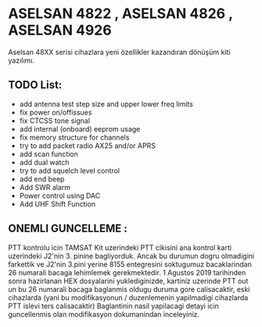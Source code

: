# ASELSAN 4822 , ASELSAN 4826 , ASELSAN 4926
Aselsan 48XX serisi cihazlara yeni özellikler kazandıran dönüşüm kiti yazılımı.


TODO List:
----------
- add antenna test step size and upper lower freq limits
- fix power on/offissues
- fix CTCSS tone signal
- add internal (onboard) eeprom usage
- fix memory structure for channels
- try to add packet radio AX25 and/or APRS
- add scan function
- add dual watch
- try to add squelch level control
- add end beep
- Add SWR alarm
- Power control using DAC 
- Add UHF Shift Function


ONEMLI GUNCELLEME :
------------------
PTT kontrolu icin TAMSAT Kit uzerindeki PTT cikisini ana kontrol karti uzerindeki J2'nin 3. pinine bagliyorduk. Ancak bu durumun dogru olmadigini farkettik ve J2'nin 3.pini yerine 8155 entegresini soktugumuz bacaklarindan 26 numarali bacaga lehimlemek gerekmektedir.
1 Agustos 2019 tarihinden sonra hazirlanan HEX dosyalarini yuklediginizde, kartiniz uzerinde PTT out un bu 26 numarali bacaga baglanmis oldugu duruma gore calisacaktir, eski cihazlarda (yani bu modifikasyonun / duzenlemenin yapilmadigi cihazlarda PTT islevi ters calisacaktir)
Baglantinin nasil yapilacagi detayi icin guncellenmis olan modifikasyon dokumanindan inceleyiniz.



